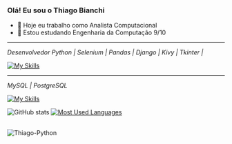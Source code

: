 ### Olá! Eu sou o Thiago Bianchi 

- 🔭 Hoje eu trabalho como Analista Computacional
- 🌱 Estou estudando Engenharia da Computação 9/10

___________________________________________________________________________________________________

  *Desenvolvedor Python | Selenium | Pandas | Django | Kivy | Tkinter |*
  
   [![My Skills](https://skillicons.dev/icons?i=python)](https://skillicons.dev)
  
__________________________________________________________________________________________________

 *MySQL | PostgreSQL*
  
  [![My Skills](https://skillicons.dev/icons?i=mysql,postgresql)](https://skillicons.dev)


![GitHub stats](https://github-readme-stats-git-masterrstaa-rickstaa.vercel.app/api?username=Thiagoxdbs&hide_title=true&show_icons=true&include_all_commits=false&count_private=true&line_height=25&hide=issues&bg_color=000&title_color=FF00F6&text_color=FFF&border_radius=3&border_color=36123c&icon_color=FF00F6&theme=jolly)
[![Most Used Languages](https://github-readme-stats-git-masterrstaa-rickstaa.vercel.app/api/top-langs/?username=Thiagoxdbs&line_height=10&card_width=290&layout=compact&hide_title=false&count_private=true&langs_count=4&show_icons=true&title_color=FF00F6&hide=html,css&bg_color=000&text_color=8B8B8B&border_radius=3&border_color=561760&count_private=true)](https://github.com/Thiagoxdbs/github-readme-stats)


<div style="display: inline_block"><br>
  <img align="center" alt="Thiago-Python" src="https://camo.githubusercontent.com/edf0dfa47e3c7f58718da1da98626a2fb847c5621447aff1a4a46a1f91ef43f8/68747470733a2f2f6d69722d73332d63646e2d63662e626568616e63652e6e65742f70726f6a6563745f6d6f64756c65732f313430305f6f70745f312f3831626234623136353638343031392e363430623630333864313333652e676966">
<div style="display: inline_block"><br>
